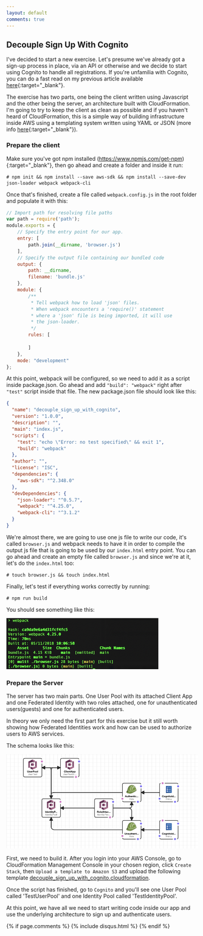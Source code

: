 ```yaml
---
layout: default
comments: true
---
```


## Decouple Sign Up With Cognito
I've decided to start a new exercise. Let's presume we've already got a sign-up process in place, via an API or otherwise 
and we decide to start using Cognito to handle all registrations. If you're unfamilia with Cognito, you can do a fast read
on my previous article available [here](cognito_introduction.md){:target="_blank"}.

The exercise has two parts, one being the client written using Javascript and the other being the server, an architecture built with CloudFormation. I'm going to try to keep the client as clean as possible and if you haven't heard of CloudFormation, this is a simple way of building infrastructure inside AWS using a templating system written using YAML or JSON (more info [here](https://aws.amazon.com/cloudformation/){:target="_blank"}). 

### Prepare the client
Make sure you've got npm installed (https://www.npmjs.com/get-npm){:target="_blank"}, then go ahead and create a folder and inside it run:
```
# npm init && npm install --save aws-sdk && npm install --save-dev json-loader webpack webpack-cli 
```
Once that's finished, create a file called `webpack.config.js` in the root folder and populate it with this:
```javascript
// Import path for resolving file paths
var path = require('path');
module.exports = {
    // Specify the entry point for our app.
    entry: [
        path.join(__dirname, 'browser.js')
    ],
    // Specify the output file containing our bundled code
    output: {
        path: __dirname,
        filename: 'bundle.js'
    },
    module: {
        /**
         * Tell webpack how to load 'json' files.
         * When webpack encounters a 'require()' statement
         * where a 'json' file is being imported, it will use
         * the json-loader.
         */
        rules: [

        ]
    },
    mode: "development"
};
```
At this point, webpack will be configured, so we need to add it as a script inside package.json. Go ahead and add `"build": "webpack"` right after `"test"` script inside that file. The new package.json file should look like this:

```json
{
  "name": "decouple_sign_up_with_cognito",
  "version": "1.0.0",
  "description": "",
  "main": "index.js",
  "scripts": {
    "test": "echo \"Error: no test specified\" && exit 1",
    "build": "webpack"
  },
  "author": "",
  "license": "ISC",
  "dependencies": {
    "aws-sdk": "^2.348.0"
  },
  "devDependencies": {
    "json-loader": "^0.5.7",
    "webpack": "^4.25.0",
    "webpack-cli": "^3.1.2"
  }
}

```

We're almost there, we are going to use one js file to write our code, it's called `browser.js` and webpack needs to have it in order to compile the output js file that is going to be used by our `index.html` entry point. You can go ahead and create an empty file called `browser.js` and since we're at it, let's do the `index.html` too:
``` 
# touch browser.js && touch index.html 
```
Finally, let's test if everything works correctly by running:
```
# npm run build
```
You should see something like this:

![](assets/img/decouple_sign_up_with_cognito/1.png)

### Prepare the Server
The server has two main parts. One User Pool with its attached Client App and one Federated Identity with two roles attached, one for unauthenticated users(guests) and one for authenticated users.

In theory we only need the first part for this exercise but it still worth showing how Federated Identities work and how can be used to authorize users to AWS services. 

The schema looks like this:

![](assets/img/decouple_sign_up_with_cognito/2.png)

First, we need to build it. After you login into your AWS Console, go to CloudFormation Management Console in your chosen region, click `Create Stack`, then `Upload a template to Amazon S3` and upload the following template <a href="assets/download/decouple_sign_up_with_cognito.cloudformation" download>decouple_sign_up_with_cognito.cloudformation</a>.

Once the script has finished, go to `Cognito` and you'll see one User Pool called 'TestUserPool' and one Identity Pool called 'TestIdentityPool'. 

At this point, we have all we need to start writing code inside our app and use the underlying architecture to sign up and authenticate users. 

{% if page.comments %} {% include disqus.html %} {% endif %}
